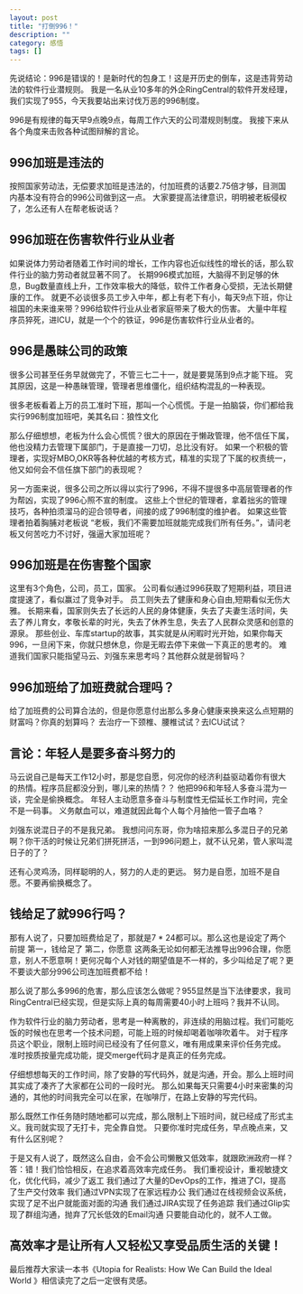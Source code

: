 ```yaml
---
layout: post
title: "打倒996！"
description: ""
category: 感悟
tags: []
---
```



先说结论：996是错误的！是新时代的包身工！这是开历史的倒车，这是违背劳动法的软件行业潜规则。
我是一名从业10多年的外企RingCentral的软件开发经理，我们实现了955，今天我要站出来讨伐万恶的996制度。

996是有规律的每天早9点晚9点，每周工作六天的公司潜规则制度。
我接下来从各个角度来击败各种试图辩解的言论。

## 996加班是违法的

按照国家劳动法，无偿要求加班是违法的，付加班费的话要2.75倍才够，目测国内基本没有符合的996公司做到这一点。
大家要提高法律意识，明明被老板侵权了，怎么还有人在帮老板说话？

## 996加班在伤害软件行业从业者

如果说体力劳动者随着工作时间的增长，工作内容也近似线性的增长的话，那么软件行业的脑力劳动者就显著不同了。
长期996模式加班，大脑得不到足够的休息，Bug数量直线上升，工作效率极大的降低，软件工作者身心受损，无法长期健康的工作。
就更不必谈很多员工步入中年，都上有老下有小，每天9点下班，你让祖国的未来谁来带？996给软件行业从业者家庭带来了极大的伤害。
大量中年程序员猝死，进ICU，就是一个个的铁证，996是伤害软件行业从业者的。

## 996是愚昧公司的政策

很多公司甚至任务早就做完了，不管三七二十一，就是要晃荡到9点才能下班。
究其原因，这是一种愚昧管理，管理者思维僵化，组织结构混乱的一种表现。

很多老板看着上万的员工准时下班，那叫一个心慌慌。于是一拍脑袋，你们都给我实行996制度加班吧，美其名曰：狼性文化

那么仔细想想，老板为什么会心慌慌？很大的原因在于懒政管理，他不信任下属，他也没精力去管理下属部门，于是直接一刀切，总比没有好。
如果一个积极的管理者，实现好MBO,OKR等各种优越的考核方式，精准的实现了下属的权责统一，他又如何会不信任旗下部门的表现呢？

另一方面来说，很多公司之所以得以实行了996，不得不提很多中高层管理者的作为帮凶，实现了996心照不宣的制度。
这些上个世纪的管理者，拿着拙劣的管理技巧，各种拍须溜马的迎合领导者，间接的成了996制度的维护者。
如果这些管理者拍着胸脯对老板说 “老板，我们不需要加班就能完成我们所有任务。”，请问老板又何苦吃力不讨好，强逼大家加班呢？

## 996加班是在伤害整个国家

这里有3个角色，公司，员工，国家。
公司看似通过996获取了短期利益，项目进度提速了，看似赢过了竞争对手。
员工则失去了健康和身心自由,短期看似无伤大雅。
长期来看，国家则失去了长远的人民的身体健康，失去了夫妻生活时间，失去了养儿育女，孝敬长辈的时光，失去了休养生息，失去了人民群众灵感和创意的源泉。
那些创业、车库startup的故事，其实就是从闲暇时光开始，如果你每天996，一旦闲下来，你就只想休息，你是无暇去停下来做一下真正的思考的。
难道我们国家只能指望马云、刘强东来思考吗？其他群众就是弱智吗？

## 996加班给了加班费就合理吗？

给了加班费的公司算合法的，但是你愿意付出那么多身心健康来换来这么点短期的财富吗？你真的划算吗？
去治疗一下颈椎、腰椎试试？去ICU试试？


## 言论：年轻人是要多奋斗努力的

马云说自己是每天工作12小时，那是您自愿，何况你的经济利益驱动着你有很大的热情。程序员屁都没分到，哪儿来的热情？？
他把996和年轻人多奋斗混为一谈，完全是偷换概念。
年轻人主动愿意多奋斗与制度性无偿延长工作时间，完全不是一码事。
义务献血可以，难道就因此每个人每个月抽他一管子血咯？

刘强东说混日子的不是我兄弟。
我想问问东哥，你为啥招来那么多混日子的兄弟啊？你干活的时候让兄弟们拼死拼活，一到996问题上，就不认兄弟，管人家叫混日子的了？

还有心灵鸡汤，同样聪明的人，努力的人走的更远。
努力是自愿，加班不是自愿。不要再偷换概念了。

## 钱给足了就996行吗？

那有人说了，只要加班费给足了，那就是7 * 24都可以。那么这也是设定了两个前提
第一，钱给足了
第二，你愿意
这两条无论如何都无法推导出996合理，你愿意，别人不愿意啊！更何况每个人对钱的期望值是不一样的，多少叫给足了呢？更不要谈大部分996公司连加班费都不给！



那么说了那么多996的危害，那么应该怎么做呢？955显然是当下法律要求，我司RingCentral已经实现，但是实际上真的每周需要40小时上班吗？我并不认同。

作为软件行业的脑力劳动者，思考是一种离散的，非连续的用脑过程。我们可能吃饭的时候也在思考一个技术问题，可能上班的时候却喝着咖啡吹着牛。
对于程序员这个职业，限制上班时间已经没有了任何意义，唯有用成果来评价任务完成。
准时按质按量完成功能，提交merge代码才是真正的任务完成。

仔细想想每天的工作时间，除了安静的写代码外，就是沟通，开会。那么上班时间其实成了凑齐了大家都在公司的一段时光。
那么如果每天只需要4小时来密集的沟通的，其他的时间我完全可以在家，在咖啡厅，在路上安静的写完代码。

那么既然工作任务随时随地都可以完成，那么限制上下班时间，就已经成了形式主义。我司就实现了无打卡，完全靠自觉。
只要你准时完成任务，早点晚点来，又有什么区别呢？

于是又有人说了，既然这么自由，会不会公司懒散又低效率，就跟欧洲政府一样？
答：错！我们恰恰相反，在追求着高效率完成任务。
我们重视设计，重视敏捷文化，优化代码，减少了返工
我们通过了大量的DevOps的工作，推进了CI，提高了生产交付效率
我们通过VPN实现了在家远程办公
我们通过在线视频会议系统，实现了足不出户就能面对面的沟通
我们通过JIRA实现了任务追踪
我们通过Glip实现了群组沟通，抛弃了冗长低效的Email沟通
只要能自动化的，就不人工做。

## 高效率才是让所有人又轻松又享受品质生活的关键！

最后推荐大家读一本书《Utopia for Realists: How We Can Build the Ideal World 》相信读完了之后一定很有灵感。

